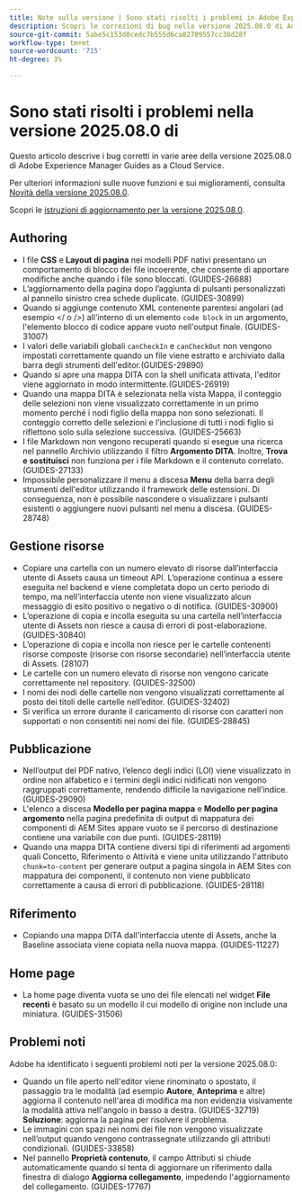 ```yaml
---
title: Note sulla versione | Sono stati risolti i problemi in Adobe Experience Manager Guides, versione 2025.08.0
description: Scopri le correzioni di bug nella versione 2025.08.0 di Adobe Experience Manager Guides as a Cloud Service.
source-git-commit: 5abe5c153d8cedc7b555d6ca82709557cc38d28f
workflow-type: tm+mt
source-wordcount: '715'
ht-degree: 3%

---
```


# Sono stati risolti i problemi nella versione 2025.08.0 di

Questo articolo descrive i bug corretti in varie aree della versione 2025.08.0 di Adobe Experience Manager Guides as a Cloud Service.

Per ulteriori informazioni sulle nuove funzioni e sui miglioramenti, consulta [Novità della versione 2025.08.0](whats-new-2025-08-0.md).

Scopri le [istruzioni di aggiornamento per la versione 2025.08.0](upgrade-instructions-2025-08-0.md).

## Authoring

- I file **CSS** e **Layout di pagina** nei modelli PDF nativi presentano un comportamento di blocco dei file incoerente, che consente di apportare modifiche anche quando i file sono bloccati. (GUIDES-26688)
- L’aggiornamento della pagina dopo l’aggiunta di pulsanti personalizzati al pannello sinistro crea schede duplicate. (GUIDES-30899)
- Quando si aggiunge contenuto XML contenente parentesi angolari (ad esempio &lt;/ o />) all&#39;interno di un elemento `code block` in un argomento, l&#39;elemento blocco di codice appare vuoto nell&#39;output finale. (GUIDES-31007)
- I valori delle variabili globali `canCheckIn` e `canCheckOut` non vengono impostati correttamente quando un file viene estratto e archiviato dalla barra degli strumenti dell&#39;editor.(GUIDES-29890)
- Quando si apre una mappa DITA con la shell unificata attivata, l&#39;editor viene aggiornato in modo intermittente.(GUIDES-26919)
- Quando una mappa DITA è selezionata nella vista Mappa, il conteggio delle selezioni non viene visualizzato correttamente in un primo momento perché i nodi figlio della mappa non sono selezionati. Il conteggio corretto delle selezioni e l’inclusione di tutti i nodi figlio si riflettono solo sulla selezione successiva. (GUIDES-25663)
- I file Markdown non vengono recuperati quando si esegue una ricerca nel pannello Archivio utilizzando il filtro **Argomento DITA**. Inoltre, **Trova e sostituisci** non funziona per i file Markdown e il contenuto correlato. (GUIDES-27133)
- Impossibile personalizzare il menu a discesa **Menu** della barra degli strumenti dell&#39;editor utilizzando il framework delle estensioni. Di conseguenza, non è possibile nascondere o visualizzare i pulsanti esistenti o aggiungere nuovi pulsanti nel menu a discesa. (GUIDES-28748)

## Gestione risorse

- Copiare una cartella con un numero elevato di risorse dall’interfaccia utente di Assets causa un timeout API. L’operazione continua a essere eseguita nel backend e viene completata dopo un certo periodo di tempo, ma nell’interfaccia utente non viene visualizzato alcun messaggio di esito positivo o negativo o di notifica. (GUIDES-30900)
- L’operazione di copia e incolla eseguita su una cartella nell’interfaccia utente di Assets non riesce a causa di errori di post-elaborazione. (GUIDES-30840)
- L’operazione di copia e incolla non riesce per le cartelle contenenti risorse composte (risorse con risorse secondarie) nell’interfaccia utente di Assets. (28107)
- Le cartelle con un numero elevato di risorse non vengono caricate correttamente nel repository. (GUIDES-32500)
- I nomi dei nodi delle cartelle non vengono visualizzati correttamente al posto dei titoli delle cartelle nell’editor. (GUIDES-32402)
- Si verifica un errore durante il caricamento di risorse con caratteri non supportati o non consentiti nei nomi dei file. (GUIDES-28845)

## Pubblicazione

- Nell’output del PDF nativo, l’elenco degli indici (LOI) viene visualizzato in ordine non alfabetico e i termini degli indici nidificati non vengono raggruppati correttamente, rendendo difficile la navigazione nell’indice. (GUIDES-29090)
- L&#39;elenco a discesa **Modello per pagina mappa** e **Modello per pagina argomento** nella pagina predefinita di output di mappatura dei componenti di AEM Sites appare vuoto se il percorso di destinazione contiene una variabile con due punti. (GUIDES-28119)
- Quando una mappa DITA contiene diversi tipi di riferimenti ad argomenti quali Concetto, Riferimento o Attività e viene unita utilizzando l&#39;attributo `chunk=to-content` per generare output a pagina singola in AEM Sites con mappatura dei componenti, il contenuto non viene pubblicato correttamente a causa di errori di pubblicazione. (GUIDES-28118)

## Riferimento

- Copiando una mappa DITA dall&#39;interfaccia utente di Assets, anche la Baseline associata viene copiata nella nuova mappa. (GUIDES-11227)

## Home page

- La home page diventa vuota se uno dei file elencati nel widget **File recenti** è basato su un modello il cui modello di origine non include una miniatura. (GUIDES-31506)

## Problemi noti

Adobe ha identificato i seguenti problemi noti per la versione 2025.08.0:

- Quando un file aperto nell&#39;editor viene rinominato o spostato, il passaggio tra le modalità (ad esempio **Autore**, **Anteprima** e altre) aggiorna il contenuto nell&#39;area di modifica ma non evidenzia visivamente la modalità attiva nell&#39;angolo in basso a destra. (GUIDES-32719) <br> **Soluzione**: aggiorna la pagina per risolvere il problema.
- Le immagini con spazi nei nomi dei file non vengono visualizzate nell’output quando vengono contrassegnate utilizzando gli attributi condizionali. (GUIDES-33858)
- Nel pannello **Proprietà contenuto**, il campo Attributi si chiude automaticamente quando si tenta di aggiornare un riferimento dalla finestra di dialogo **Aggiorna collegamento**, impedendo l&#39;aggiornamento del collegamento. (GUIDES-17767)



